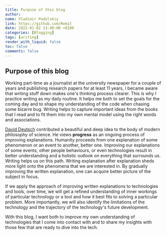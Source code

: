 ```yaml
---
title: Purpose of this blog
author:
name: Vladimir Podolskiy
link: https://github.com/Remit
date: 2022-01-02 13:40:00 +0100
categories: [Blogging]
tags: [writing]
render_with_liquid: false
toc: false
comments: false
---
```


## Purpose of this blog

Working part-time as a journalist at the university newspaper for a couple of years and publishing research papers for at least 11 years, I became aware that writing stuff down makes one's thinking process clearer.
This is why I practice writing as my daily routine.
It helps me both to set the goals for the coming day and to shape my understanding of the code when chasing some bizarre bug.
Writing helps to capture important ideas from the books that I read and to fit them into my own mental model using the right words and associations.

[David Deutsch](https://en.wikipedia.org/wiki/David_Deutsch) contributed a beautiful and deep idea to the body of modern philosophy of science.
He views **progress** as an ongoing process of improving explanations.
Humanity proceeds from one explanation of some phenomenon or an event to another, better one.
Improving our explanations of some events, other people behaviours, or even technologies result in better understanding and a holistic outlook on everything that surrounds us.
Writing helps us on this path.
Writing explanation after explanation sheds more light onto the phenomena that we are interested in.
By gradually improving the written explanation, one can acquire better picture of the subject in focus.

If we apply the approach of improving written explanations to technologies and tools, over time, we will get a refined understanding of inner workings of particular technology or a tool and how it best fits to solving a particular problem.
More importantly, we will also identify the limitations of the technology and the trajectory of the technology's future development.

With this blog, I want both to improve my own understanding of technologies that I come into contact with and to share my insights with those few that are ready to dive into the tech.
